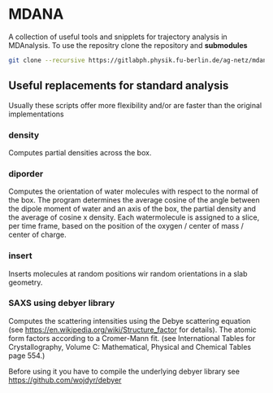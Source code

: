 # MDANA
A collection of useful tools and snipplets for trajectory analysis in MDAnalysis. To use the repositry clone the 
repository and __submodules__

```bash
git clone --recursive https://gitlabph.physik.fu-berlin.de/ag-netz/mdana.git
```

## Useful replacements for standard analysis

Usually these scripts offer more flexibility and/or are faster than the original implementations

### density

Computes partial densities across the box.

### diporder

Computes the orientation of water molecules with respect to the
normal of the box. The program determines the average cosine of the angle
between the dipole moment of water and an axis of the box, the partial density
and the average of cosine x density. 
Each watermolecule is assigned to a slice, per time frame, based on the position
of the oxygen / center of mass / center of charge.


### insert

Inserts molecules at random positions wir random orientations in a slab geometry.


### SAXS using debyer library

Computes the scattering intensities using the Debye scattering equation
(see https://en.wikipedia.org/wiki/Structure_factor for details). The
atomic form factors according to a Cromer-Mann fit.
(see International Tables for Crystallography,
  Volume C: Mathematical, Physical and Chemical Tables page 554.)

Before using it you have to compile the underlying debyer library see 
https://github.com/wojdyr/debyer
